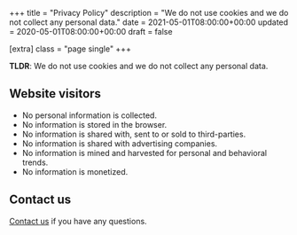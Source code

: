 +++
title = "Privacy Policy"
description = "We do not use cookies and we do not collect any personal data."
date = 2021-05-01T08:00:00+00:00
updated = 2020-05-01T08:00:00+00:00
draft = false

[extra]
class = "page single"
+++

__TLDR__: We do not use cookies and we do not collect any personal data.

## Website visitors

- No personal information is collected.
- No information is stored in the browser.
- No information is shared with, sent to or sold to third-parties.
- No information is shared with advertising companies.
- No information is mined and harvested for personal and behavioral trends.
- No information is monetized.

## Contact us

[Contact us](https://github.com/mere-dev) if you have any questions.


